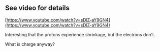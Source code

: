 ## See video for details

[https://www.youtube.com/watch?v=sDlZ-aY9GN4](https://www.youtube.com/watch?v=sDlZ-aY9GN4)

Interesting that the protons experience shrinkage, but the electrons don't.

What is charge anyway?


